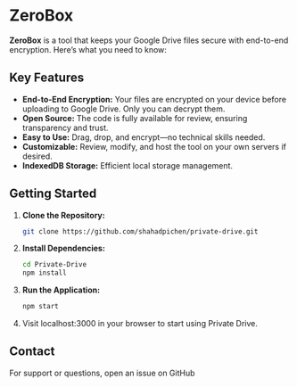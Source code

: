 # ZeroBox

**ZeroBox** is a tool that keeps your Google Drive files secure with end-to-end encryption. Here’s what you need to know:

## Key Features

- **End-to-End Encryption:** Your files are encrypted on your device before uploading to Google Drive. Only you can decrypt them.
- **Open Source:** The code is fully available for review, ensuring transparency and trust.
- **Easy to Use:** Drag, drop, and encrypt—no technical skills needed.
- **Customizable:** Review, modify, and host the tool on your own servers if desired.
- **IndexedDB Storage:** Efficient local storage management.

## Getting Started

1. **Clone the Repository:**

   ```bash
   git clone https://github.com/shahadpichen/private-drive.git
   ```
2. **Install Dependencies:**
   ```bash
   cd Private-Drive
   npm install
   ```
3. **Run the Application:**
   ```bash
   npm start
   ```
4. Visit localhost:3000 in your browser to start using Private Drive.

## Contact

For support or questions, open an issue on GitHub 
